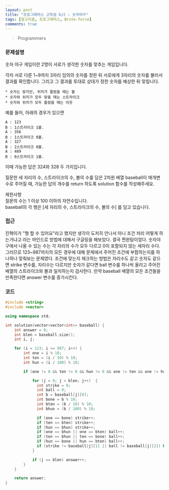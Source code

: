 ```yaml
---
layout: post
title: "프로그래머스 고득점 kit : 숫자야구"
tags: [알고리즘, 프로그래머스, Brute-force]
comments: true
---
```


> Programmers  

### 문제설명  
숫자 야구 게임이란 2명이 서로가 생각한 숫자를 맞추는 게임입니다.  

각자 서로 다른 1~9까지 3자리 임의의 숫자를 정한 뒤 서로에게 3자리의 숫자를 불러서 결과를 확인합니다. 그리고 그 결과를 토대로 상대가 정한 숫자를 예상한 뒤 맞힙니다.  
~~~
* 숫자는 맞지만, 위치가 틀렸을 때는 볼
* 숫자와 위치가 모두 맞을 때는 스트라이크
* 숫자와 위치가 모두 틀렸을 때는 아웃
~~~
예를 들어, 아래의 경우가 있으면

~~~
A : 123
B : 1스트라이크 1볼.
A : 356
B : 1스트라이크 0볼.
A : 327
B : 2스트라이크 0볼.
A : 489
B : 0스트라이크 1볼.
~~~

이때 가능한 답은 324와 328 두 가지입니다.  

질문한 세 자리의 수, 스트라이크의 수, 볼의 수를 담은 2차원 배열 baseball이 매개변수로 주어질 때, 가능한 답의 개수를 return 하도록 solution 함수를 작성해주세요.  

제한사항  
질문의 수는 1 이상 100 이하의 자연수입니다.  
baseball의 각 행은 [세 자리의 수, 스트라이크의 수, 볼의 수] 를 담고 있습니다.  

### 접근  
진혁이가 "형 할 수 있어요"라고 했지만 생각이 도저히 안나서 아니 조건 처리 어떻게 하는거냐고 라는 마인드로 방법에 대해서 구글링을 해보았다. 결국 찐완탐이었다. 숫자야구에서 나올 수 있는 수는 각 자리의 수가 모두 다르고 0이 포함되지 않는 세자리 수다. 그러므로 123~987까지의 모든 경우에 대해 문제에서 주어진 조건에 부합하는지를 하나하나 맞춰보는 문제였다. 조건에 맞는지 체크하는 방법은 자리수도 같고 숫자도 같으면 strike 변수를, 자리수는 다르지만 숫자가 같다면 ball 변수를 하나씩 올리고 주어진 배열의 스트라이크와 볼과 일치하는지 검사한다. 만약 baseball 배열의 모든 조건들을 만족한다면 answer 변수를 증가시킨다.  

### 코드  
~~~c++
#include <string>
#include <vector>

using namespace std;

int solution(vector<vector<int>> baseball) {
    int answer = 0;
    int blen = baseball.size();
    int i, j;

    for (i = 123; i <= 987; i++) {
        int one = i % 10;
        int ten = (i / 10) % 10;
        int hun = (i / 100) % 10;

        if (one != 0 && ten != 0 && hun != 0 && one != ten && one != hun && ten != hun) {

            for (j = 0; j < blen; j++)  {
              int strike = 0;
              int ball = 0;
              int b = baseball[j][0];
              int bone = b % 10;
              int bten = (b / 10) % 10;
              int bhun = (b / 100) % 10;

              if (one == bone) strike++;
              if (ten == bten) strike++;
              if (hun == bhun) strike++;
              if (one == bhun || one == bten) ball++;
              if (ten == bhun || ten == bone) ball++;
              if (hun == bone || hun == bten) ball++;
              if (strike != baseball[j][1] || ball != baseball[j][2]) break;
            }

            if (j == blen) answer++;
        }
    }

    return answer;
}
~~~
